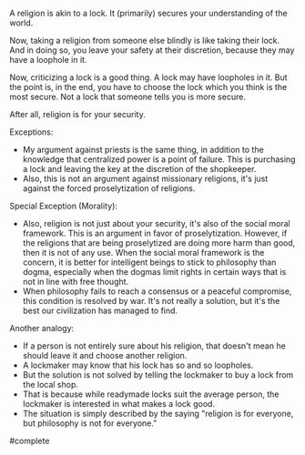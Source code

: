 A religion is akin to a lock. It (primarily) secures your understanding of the world.

Now, taking a religion from someone else blindly is like taking their lock.
And in doing so, you leave your safety at their discretion, because they may have a loophole in it.

Now, criticizing a lock is a good thing. A lock may have loopholes in it.
But the point is, in the end, you have to choose the lock which you think is the most secure.
Not a lock that someone tells you is more secure.

After all, religion is for your security.

Exceptions:
- My argument against priests is the same thing, in addition to the knowledge that centralized power is a point of failure. This is purchasing a lock and leaving the key at the discretion of the shopkeeper.
- Also, this is not an argument against missionary religions, it's just against the forced proselytization of religions.

Special Exception (Morality):
- Also, religion is not just about your security, it's also of the social moral framework. This is an argument in favor of proselytization. However, if the religions that are being proselytized are doing more harm than good, then it is not of any use. When the social moral framework is the concern, it is better for intelligent beings to stick to philosophy than dogma, especially when the dogmas limit rights in certain ways that is not in line with free thought.
- When philosophy fails to reach a consensus or a peaceful compromise, this condition is resolved by war. It's not really a solution, but it's the best our civilization has managed to find.

Another analogy:
- If a person is not entirely sure about his religion, that doesn't mean he should leave it and choose another religion.
- A lockmaker may know that his lock has so and so loopholes.
- But the solution is not solved by telling the lockmaker to buy a lock from the local shop.
- That is because while readymade locks suit the average person, the lockmaker is interested in what makes a lock good.
- The situation is simply described by the saying "religion is for everyone, but philosophy is not for everyone."

#complete